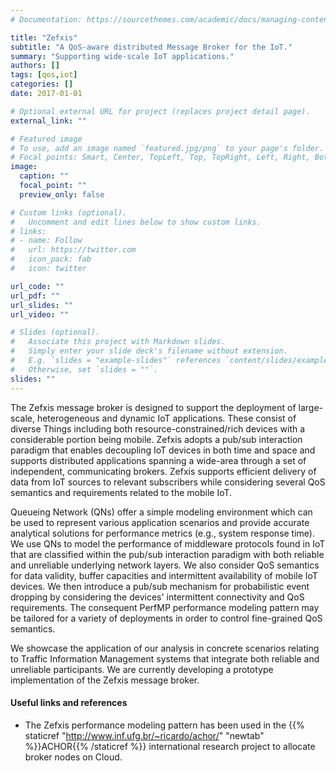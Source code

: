 ```yaml
---
# Documentation: https://sourcethemes.com/academic/docs/managing-content/

title: "Zefxis"
subtitle: "A QoS-aware distributed Message Broker for the IoT."
summary: "Supporting wide-scale IoT applications."
authors: []
tags: [qos,iot]
categories: []
date: 2017-01-01

# Optional external URL for project (replaces project detail page).
external_link: ""

# Featured image
# To use, add an image named `featured.jpg/png` to your page's folder.
# Focal points: Smart, Center, TopLeft, Top, TopRight, Left, Right, BottomLeft, Bottom, BottomRight.
image:
  caption: ""
  focal_point: ""
  preview_only: false

# Custom links (optional).
#   Uncomment and edit lines below to show custom links.
# links:
# - name: Follow
#   url: https://twitter.com
#   icon_pack: fab
#   icon: twitter

url_code: ""
url_pdf: ""
url_slides: ""
url_video: ""

# Slides (optional).
#   Associate this project with Markdown slides.
#   Simply enter your slide deck's filename without extension.
#   E.g. `slides = "example-slides"` references `content/slides/example-slides.md`.
#   Otherwise, set `slides = ""`.
slides: ""
---
```


The Zefxis message broker is designed to support the deployment of large-scale, heterogeneous and dynamic IoT applications. 
These consist of diverse Things including both resource-constrained/rich devices with a considerable portion being mobile.
Zefxis adopts a pub/sub interaction paradigm that enables decoupling IoT devices in both time and space and supports distributed 
applications spanning a wide-area through a set of independent, communicating brokers. 
Zefxis supports efficient delivery of data from IoT sources to relevant subscribers while considering several QoS semantics and requirements related to the mobile IoT.

Queueing Network (QNs) offer a simple modeling environment which can be used to represent various application scenarios and provide accurate analytical 
solutions for performance metrics (e.g., system response time).
We use QNs to model the performance of middleware protocols found in IoT that are classified within the pub/sub interaction paradigm with both reliable and unreliable 
underlying network layers. We also consider QoS semantics for data validity, buffer capacities and intermittent availability of mobile IoT devices. 
We then introduce a pub/sub mechanism for probabilistic event dropping by considering the devices' intermittent 
connectivity and QoS requirements. The consequent PerfMP performance modeling pattern may be tailored for a variety of deployments in order 
to control fine-grained QoS semantics.

We showcase the application of our analysis in concrete scenarios relating to Traffic Information Management systems 
that integrate both reliable and unreliable participants. 
We are currently developing a prototype implementation of the Zefxis message broker.  

#### Useful links and references

* The Zefxis performance modeling pattern has been used in the {{% staticref "http://www.inf.ufg.br/~ricardo/achor/" "newtab" %}}ACHOR{{% /staticref %}} international research project to allocate broker nodes on Cloud.